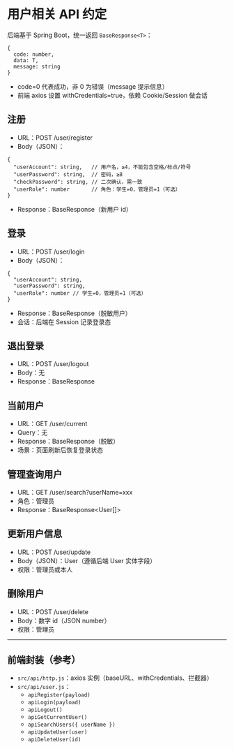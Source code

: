# 用户相关 API 约定

后端基于 Spring Boot，统一返回 `BaseResponse<T>`：

```
{
  code: number,
  data: T,
  message: string
}
```
- code=0 代表成功，非 0 为错误（message 提示信息）
- 前端 axios 设置 withCredentials=true，依赖 Cookie/Session 做会话

## 注册
- URL：POST /user/register
- Body（JSON）：
```
{
  "userAccount": string,   // 用户名，≥4，不能包含空格/标点/符号
  "userPassword": string,  // 密码，≥8
  "checkPassword": string, // 二次确认，需一致
  "userRole": number       // 角色：学生=0，管理员=1（可选）
}
```
- Response：BaseResponse<number>（新用户 id）

## 登录
- URL：POST /user/login
- Body（JSON）：
```
{
  "userAccount": string,
  "userPassword": string,
  "userRole": number // 学生=0，管理员=1（可选）
}
```
- Response：BaseResponse<User>（脱敏用户）
- 会话：后端在 Session 记录登录态

## 退出登录
- URL：POST /user/logout
- Body：无
- Response：BaseResponse<number>

## 当前用户
- URL：GET /user/current
- Query：无
- Response：BaseResponse<User>（脱敏）
- 场景：页面刷新后恢复登录状态

## 管理查询用户
- URL：GET /user/search?userName=xxx
- 角色：管理员
- Response：BaseResponse<User[]>

## 更新用户信息
- URL：POST /user/update
- Body（JSON）：User（遵循后端 User 实体字段）
- 权限：管理员或本人

## 删除用户
- URL：POST /user/delete
- Body：数字 id（JSON number）
- 权限：管理员

---

## 前端封装（参考）
- `src/api/http.js`：axios 实例（baseURL、withCredentials、拦截器）
- `src/api/user.js`：
  - `apiRegister(payload)`
  - `apiLogin(payload)`
  - `apiLogout()`
  - `apiGetCurrentUser()`
  - `apiSearchUsers({ userName })`
  - `apiUpdateUser(user)`
  - `apiDeleteUser(id)`
